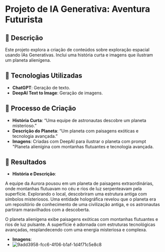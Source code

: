 # Projeto de IA Generativa: Aventura Futurista

## 📒 Descrição
Este projeto explora a criação de conteúdos sobre exploração espacial usando IAs Generativas. Inclui uma história curta e imagens que ilustram um planeta alienígena.

## 🤖 Tecnologias Utilizadas
- **ChatGPT**: Geração de texto.
- **DeepAI Text to Image**: Geração de imagens.

## 🧐 Processo de Criação
- **História Curta**: “Uma equipe de astronautas descobre um planeta misterioso.”
- **Descrição do Planeta**: “Um planeta com paisagens exóticas e tecnologia avançada.”
- **Imagens**: Criadas com DeepAI para ilustrar o planeta com prompt "Planeta alienígina com montanhas flutuantes e tecnologia avançada.

## 🚀 Resultados
- **História e Descrição**: 

A equipe da Aurora pousou em um planeta de paisagens extraordinárias, onde montanhas flutuavam no céu e rios de luz serpenteavam pela superfície. Explorando o local, descobriram uma estrutura antiga com símbolos misteriosos. Uma entidade holográfica revelou que o planeta era um repositório de conhecimento de uma civilização antiga, e os astronautas partiram maravilhados com a descoberta.

O planeta alienígena exibe paisagens exóticas com montanhas flutuantes e rios de luz pulsante. A superfície é adornada com estruturas tecnológicas avançadas, resplandecendo com uma energia misteriosa e complexa.
- **Imagens**:
- ![9add3958-fcc6-4f06-b1af-1d4f71c5e8c8](https://github.com/user-attachments/assets/c9f65bf8-9da9-4adc-b120-3dde8055b4e0)


